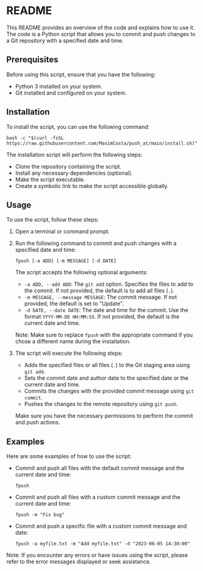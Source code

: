 # README

This README provides an overview of the code and explains how to use it. The code is a Python script that allows you to commit and push changes to a Git repository with a specified date and time.

## Prerequisites

Before using this script, ensure that you have the following:

- Python 3 installed on your system.
- Git installed and configured on your system.

## Installation

To install the script, you can use the following command:

```shell
bash -c "$(curl -fsSL https://raw.githubusercontent.com/MaximCosta/push_at/main/install.sh)"
```

The installation script will perform the following steps:

- Clone the repository containing the script.
- Install any necessary dependencies (optional).
- Make the script executable.
- Create a symbolic link to make the script accessible globally.

## Usage

To use the script, follow these steps:

1. Open a terminal or command prompt.
2. Run the following command to commit and push changes with a specified date and time:

   ```shell
   fpush [-a ADD] [-m MESSAGE] [-d DATE]
   ```

   The script accepts the following optional arguments:

   - `-a ADD, --add ADD`: The `git add` option. Specifies the files to add to the commit. If not provided, the default is to add all files (`.`).
   - `-m MESSAGE, --message MESSAGE`: The commit message. If not provided, the default is set to "Update".
   - `-d DATE, --date DATE`: The date and time for the commit. Use the format `YYYY-MM-DD HH:MM:SS`. If not provided, the default is the current date and time.

   Note: Make sure to replace `fpush` with the appropriate command if you chose a different name during the installation.

3. The script will execute the following steps:
   - Adds the specified files or all files (`.`) to the Git staging area using `git add`.
   - Sets the commit date and author date to the specified date or the current date and time.
   - Commits the changes with the provided commit message using `git commit`.
   - Pushes the changes to the remote repository using `git push`.

   Make sure you have the necessary permissions to perform the commit and push actions.

## Examples

Here are some examples of how to use the script:

- Commit and push all files with the default commit message and the current date and time:

  ```shell
  fpush
  ```

- Commit and push all files with a custom commit message and the current date and time:

  ```shell
  fpush -m "Fix bug"
  ```

- Commit and push a specific file with a custom commit message and date:

  ```shell
  fpush -a myfile.txt -m "Add myfile.txt" -d "2023-06-05 14:30:00"
  ```

Note: If you encounter any errors or have issues using the script, please refer to the error messages displayed or seek assistance.
